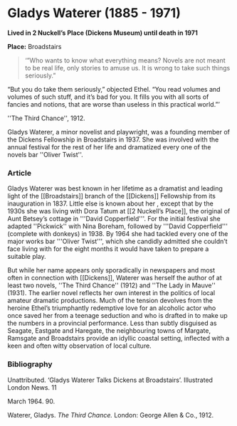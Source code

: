 # Gladys Waterer (1885 - 1971)

**Lived in 2 Nuckell’s Place (Dickens Museum) until death in 1971**  

**Place:** Broadstairs

>‘”Who wants to know what everything means? Novels are not meant to be real life, only stories to amuse us. It is wrong to take such things seriously.” 

“But you do take them seriously,” objected Ethel. “You read volumes and volumes of such stuff, and it’s bad for you. It fills you with all sorts of fancies and notions, that are worse than useless in this practical world.”’  

''The Third Chance'', 1912. 

 

Gladys Waterer, a minor novelist and playwright, was a founding member of the Dickens Fellowship in Broadstairs in 1937. She was involved with the annual festival for the rest of her life and dramatized every one of the novels bar ''Oliver Twist''. 

 

### Article

Gladys Waterer was best known in her lifetime as a dramatist and leading light of the [[Broadstairs]] branch of the [[Dickens]] Fellowship from its inauguration in 1837. Little else is known about her , except that by the 1930s she was living with Dora Tatum at [[2 Nuckell’s Place]], the original of Aunt Betsey’s cottage in '''David Copperfield'''. For the initial festival she adapted ''Pickwick'' with Nina Boreham, followed by '''David Copperfield''' (complete with donkeys) in 1938. By 1964 she had tackled every one of the major works bar '''Oliver Twist''', which she candidly admitted she couldn’t face living with for the eight months it would have taken to prepare a suitable play. 

But while her name appears only sporadically in newspapers and most often in connection with [[Dickens]], Waterer was herself the author of at least two novels, ''The Third Chance'' (1912) and ''The Lady in Mauve'' (1931). The earlier novel reflects her own interest in the politics of local amateur dramatic productions. Much of the tension devolves from the heroine Ethel’s triumphantly redemptive love for an alcoholic actor who once saved her from a teenage seduction and who is drafted in to make up the numbers in a provincial performance. Less than subtly disguised as Seagate, Eastgate and Haregate, the neighbouring towns of Margate, Ramsgate and Broadstairs provide an idyllic coastal setting, inflected with a keen and often witty observation of local culture. 

 

### Bibliography

Unattributed. ‘Gladys Waterer Talks Dickens at Broadstairs’. Illustrated London News. 11  

  March 1964. 90. 

Waterer, Gladys. _The Third Chance._ London: George Allen & Co., 1912. 

 

 

 

 

